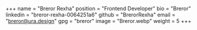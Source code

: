 +++
name = "Breror Rexha"
position = "Frontend Developer"
bio = "Breror"
linkedin = "breror-rexha-0064251a6"
github = "BrerorRexha"
email = "breror@ura.design"
gpg = "breror"
image = "Breror.webp"
weight = 5
+++
